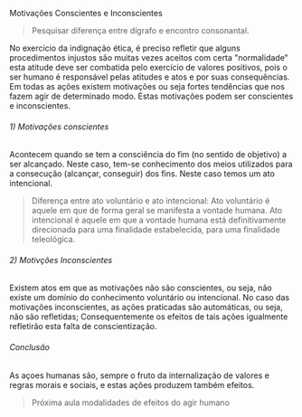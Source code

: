 Motivações Conscientes e Inconscientes

> Pesquisar diferença entre dígrafo e encontro consonantal.

No exercício da indignação ética, é preciso refletir que alguns procedimentos injustos são muitas vezes aceitos com certa "normalidade" esta atitude deve ser combatida pelo exercício de valores positivos, pois o ser humano é responsável pelas atitudes e atos e por suas consequências. Em todas as ações existem motivações ou seja fortes tendências que nos fazem agir de determinado modo. Estas motivações podem ser conscientes e inconscientes.

###### 1) Motivações conscientes
Acontecem quando se tem a consciência do fim (no sentido de objetivo) a ser alcançado. Neste caso, tem-se conhecimento dos meios utilizados para a consecução (alcançar, conseguir) dos fins. Neste caso temos um ato intencional.

> Diferença entre ato voluntário e ato intencional: Ato voluntário é aquele em que de forma geral se manifesta a vontade humana. Ato intencional é aquele em que a vontade humana está definitivamente direcionada para uma finalidade estabelecida, para uma finalidade teleológica.

###### 2) Motivções Inconscientes
Existem atos em que as motivações não são conscientes, ou seja, não existe um domínio do conhecimento voluntário ou intencional. No caso das motivações inconscientes, as ações praticadas são automáticas, ou seja, não são refletidas; Consequentemente os efeitos de tais ações igualmente refletirão esta falta de conscientização.

###### Conclusão
As açoes humanas são, sempre o fruto da internalização de valores e regras morais e sociais, e estas ações produzem também efeitos.

> Próxima aula modalidades de efeitos do agir humano
